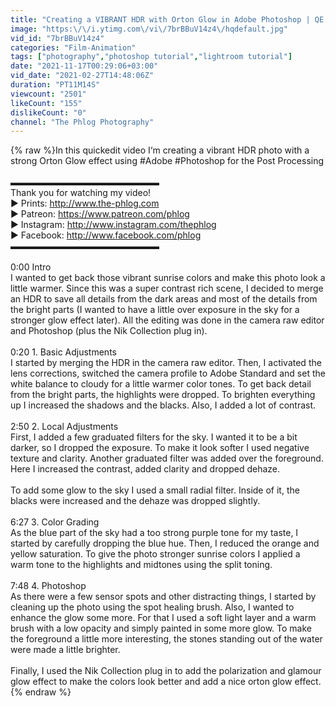 ```yaml
---
title: "Creating a VIBRANT HDR with Orton Glow in Adobe Photoshop | QE #321"
image: "https:\/\/i.ytimg.com\/vi\/7brBBuV14z4\/hqdefault.jpg"
vid_id: "7brBBuV14z4"
categories: "Film-Animation"
tags: ["photography","photoshop tutorial","lightroom tutorial"]
date: "2021-11-17T00:29:06+03:00"
vid_date: "2021-02-27T14:48:06Z"
duration: "PT11M14S"
viewcount: "2501"
likeCount: "155"
dislikeCount: "0"
channel: "The Phlog Photography"
---
```

{% raw %}In this quickedit video I‘m creating a vibrant HDR photo with a strong Orton Glow effect using #Adobe #Photoshop for the Post Processing<br /><br />▬▬▬▬▬▬▬▬▬▬▬▬▬▬▬▬▬<br />Thank you for watching my video!<br />► Prints: <a rel="nofollow" target="blank" href="http://www.the-phlog.com">http://www.the-phlog.com</a><br />► Patreon: <a rel="nofollow" target="blank" href="https://www.patreon.com/phlog">https://www.patreon.com/phlog</a> <br />► Instagram: <a rel="nofollow" target="blank" href="http://www.instagram.com/thephlog">http://www.instagram.com/thephlog</a><br />► Facebook: <a rel="nofollow" target="blank" href="http://www.facebook.com/phlog">http://www.facebook.com/phlog</a><br />▬▬▬▬▬▬▬▬▬▬▬▬▬▬▬▬▬<br /><br />0:00 Intro<br />I wanted to get back those vibrant sunrise colors and make this photo look a little warmer. Since this was a super contrast rich scene, I decided to merge an HDR to save all details from the dark areas and most of the details from the bright parts (I wanted to have a little over exposure in the sky for a stronger glow effect later). All the editing was done in the camera raw editor and Photoshop (plus the Nik Collection plug in).<br /><br />0:20 1. Basic Adjustments<br />I started by merging the HDR in the camera raw editor. Then, I activated the lens corrections, switched the camera profile to Adobe Standard and set the white balance to cloudy for a little warmer color tones. To get back detail from the bright parts, the highlights were dropped. To brighten everything up I increased the shadows and the blacks. Also, I added a lot of contrast.<br /><br />2:50 2. Local Adjustments<br />First, I added a few graduated filters for the sky. I wanted it to be a bit darker, so I dropped the exposure. To make it look softer I used negative texture and clarity. Another graduated filter was added over the foreground. Here I increased the contrast, added clarity and dropped dehaze.<br /><br />To add some glow to the sky I used a small radial filter. Inside of it, the blacks were increased and the dehaze was dropped slightly.<br /><br />6:27 3. Color Grading<br />As the blue part of the sky had a too strong purple tone for my taste, I started by carefully dropping the blue hue. Then, I reduced the orange and yellow saturation. To give the photo stronger sunrise colors I applied a warm tone to the highlights and midtones using the split toning.<br /><br />7:48 4. Photoshop<br />As there were a few sensor spots and other distracting things, I started by cleaning up the photo using the spot healing brush. Also, I wanted to enhance the glow some more. For that I used a soft light layer and a warm brush with a low opacity and simply painted in some more glow. To make the foreground a little more interesting, the stones standing out of the water were made a little brighter.<br /><br />Finally, I used the Nik Collection plug in to add the polarization and glamour glow effect to make the colors look better and add a nice orton glow effect.{% endraw %}
